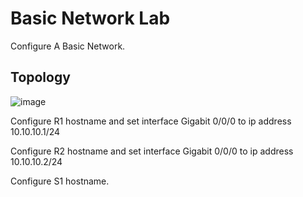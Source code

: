 # Basic Network Lab

Configure A Basic Network.

## Topology 
![image](https://user-images.githubusercontent.com/17693494/153771373-702c3ff2-3941-4514-83c1-7995a820abd0.png)

Configure R1 hostname and set interface Gigabit 0/0/0 to ip address 10.10.10.1/24

Configure R2 hostname and set interface Gigabit 0/0/0 to ip address 10.10.10.2/24

Configure S1 hostname.
